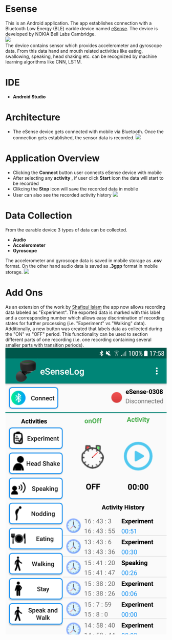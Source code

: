 # Esense

This is an Android application. The app establishes connection with a Bluetooth Low Energy (BLE) earble device named [eSense](http://www.esense.io/). The device is developed by NOKIA Bell Labs Cambridge. <br/>
![](images/esensedevice.png)
<br/>The device contains sensor which provides accelerometer and gyroscope data. From this data hand and mouth related activities like eating, swallowing, speaking, head shaking etc. can be recognized by machine learning algorithms like CNN, LSTM.

# IDE

- **Android Studio**

# Architecture
- The eSense device gets connected with mobile via Bluetooth. Once the connection gets established, the sensor data is recorded.
![](images/architecture.png)

# Application Overview
- Clicking the **Connect** button user connects eSense device with mobile
- After selecting any **activity** , if user click **Start** icon the data will start to be recorded
- Clikcing the **Stop** icon will save the recorded data in mobile
- User can also see the recorded activity history
![](images/appoverview.png)

# Data Collection
From the earable device 3 types of data can be collected.
  - **Audio**
  - **Accelerometer**
  - **Gyroscope**

The accelerometer and gyroscope data is saved in mobile storage as **.csv** format. On the other hand audio data is saved as **.3gpp** format in mobile storage.
![](images/datatype.png)

# Add Ons
As an extension of the work by [Shafiqul Islam](https://github.com/shafiqulislamsumon/Esense) the app now allows recording data labeled as "Experiment". The exported data is marked with this label and a corresponding number which allows easy discrimination of recording states for further processing (i.e. "Experiment" vs "Walking" data). 
Additionally, a new button was created that labels data as collected during the "ON" vs "OFF" period. This functionality can be used to section different parts of one recording (i.e. one recording containing several smaller parts with transition periods).  
![](images/app_with_onOff_experiment.png)

